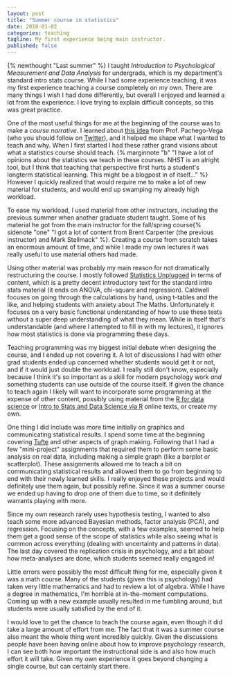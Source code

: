 ```yaml
---
layout: post
title: "Summer course in statistics"
date: 2018-01-02
categories: teaching
tagline: My first experience being main instructor.
published: false
---
```


{% newthought "Last summer" %} I taught _Introduction to Psychological Measurement and Data Analysis_ for undergrads, which is my department's standard intro stats course. While I had some experience teaching, it was my first experience teaching a course completely on my own. There are many things I wish I had done differently, but overall I enjoyed and learned a lot from the experience. I love trying to explain difficult concepts, so this was great practice.

One of the most useful things for me at the beginning of the course was to make a _course narrative_. I learned about [this idea](https://www.universityaffairs.ca/career-advice/career-advice-article/syllabus-writing-storytelling/) from Prof. Pachego-Vega (who you should follow on [Twitter](https://twitter.com/raulpacheco)), and it helped me shape what I wanted to teach and why. When I first started I had these rather grand visions about what a statistics course should teach.
{% marginnote "b" "I have a lot of opinions about the statistics we teach in these courses. NHST is an alright tool, but I think that teaching that perspective first hurts a student's longterm statistical learning. This might be a blogpost in of itself..." %} However I quickly realized that would require me to make a lot of new material for students, and would end up swamping my already high workload.

To ease my workload, I used material from other instructors, including the previous summer when another graduate student taught. Some of his material he got from the main instructor for the fall/spring course{% sidenote "one" "I got a lot of content from Brent Carpenter (the previous instructor) and Mark Stellmack" %}. Creating a course from scratch takes an enormous amount of time, and while I made my own lectures it was really useful to use material others had made.

Using other material was probably my main reason for not dramatically restructuring the course. I mostly followed [Statistics Unplugged](https://www.amazon.com/Statistics-Unplugged-Sally-Caldwell/dp/0840029438) in terms of content, which is a pretty decent introductory text for the standard intro stats material (it ends on ANOVA, chi-square and regression). Caldwell focuses on going through the calculations by hand, using t-tables and the like, and helping students with anxiety about The Maths. Unfortunately it focuses on a very basic functional understanding of how to use these tests without a super deep understanding of what they mean. While in itself that's understandable (and where I attempted to fill in with my lectures), it ignores how most statistics is done via programming these days.

Teaching programming was my biggest initial debate when designing the course, and I ended up not covering it. A lot of discussions I had with other grad students ended up concerned whether students would get it or not, and if it would just double the workload. I really still don't know, especially because I think it's so important as a skill for modern psychology work *and* something students can use outside of the course itself. If given the chance to teach again I likely will want to incorporate some programming at the expense of other content, possibly using material from the [R for data science](http://r4ds.had.co.nz/) or [Intro to Stats and Data Science via R](http://moderndive.com/index.html) online texts, or create my own.

One thing I did include was more time initially on graphics and communicating statistical results. I spend some time at the beginning covering [Tufte](https://www.sfu.ca/cmns/courses/2012/801/1-Readings/Tufte%20Visual%20and%20Statistical%20Thinking.pdf) and other aspects of graph making. Following that I had a few "mini-project" assignments that required them to perform some basic analysis on real data, including making a simple graph (like a barplot or scatterplot). These assignments allowed me to teach a bit on communicating statistical results and allowed them to go from beginning to end with their newly learned skills. I really enjoyed these projects and would definitely use them again, but possibly refine. Since it was a summer course we ended up having to drop one of them due to time, so it definitely warrants playing with more.

Since my own research rarely uses hypothesis testing, I wanted to also teach some more advanced Bayesian methods, factor analysis (PCA), and regression. Focusing on the concepts, with a few examples, seemed to help them get a good sense of the scope of statistics while also seeing what is common across everything (dealing with uncertainty and patterns in data). The last day covered the replication crisis in psychology, and a bit about how meta-analyses are done, which students seemed really engaged in!

Little errors were possibly the most difficult thing for me, especially given it was a math course. Many of the students (given this is psychology) had taken very little mathematics and had to review a lot of algebra. While I have a degree in mathematics, I'm horrible at in-the-moment computations. Coming up with a new example usually resulted in me fumbling around, but students were usually satisfied by the end of it.

I would love to get the chance to teach the course again, even though it did take a large amount of effort from me. The fact that it was a summer course also meant the whole thing went incredibly quickly. Given the discussions people have been having online about how to improve psychology research, I can see both how important the instructional side is and also how much effort it will take. Given my own experience it goes beyond changing a single course, but can certainly start there.
